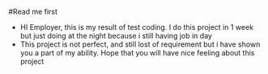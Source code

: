 #Read me first

- HI Employer, this is my result of test coding. I do this project in 1 week but just doing at the night because i still having job in day
- This project is not perfect, and still lost of requirement but i have shown you a part of my ability. Hope that you will have nice feeling about this project
